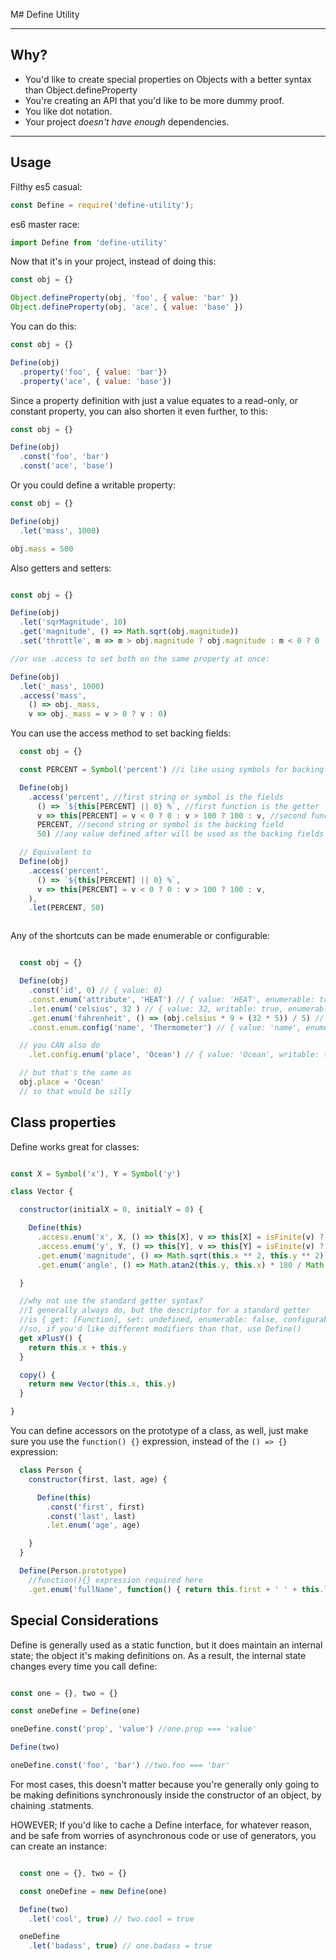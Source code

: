 M# Define Utility
___

## Why?

- You'd like to create special properties on Objects with a better syntax than Object.defineProperty
- You're creating an API that you'd like to be more dummy proof.
- You like dot notation.
- Your project *doesn't have enough* dependencies.

___

## Usage

Filthy es5 casual:

```js
const Define = require('define-utility');
```

es6 master race:

```js
import Define from 'define-utility'
```


Now that it's in your project, instead of doing this:
```js
const obj = {}

Object.defineProperty(obj, 'foo', { value: 'bar' })
Object.defineProperty(obj, 'ace', { value: 'base' })
```

You can do this:
```js
const obj = {}

Define(obj)
  .property('foo', { value: 'bar'})
  .property('ace', { value: 'base'})
```

Since a property definition with just a value equates to a read-only, or constant property, you can also shorten it even further, to this:

```js
const obj = {}

Define(obj)
  .const('foo', 'bar')
  .const('ace', 'base')

```

Or you could define a writable property:

```js
const obj = {}

Define(obj)
  .let('mass', 1000)

obj.mass = 500
```

Also getters and setters:

```js

const obj = {}

Define(obj)
  .let('sqrMagnitude', 10)
  .get('magnitude', () => Math.sqrt(obj.magnitude))
  .set('throttle', m => m > obj.magnitude ? obj.magnitude : m < 0 ? 0 : m)

//or use .access to set both on the same property at once:

Define(obj)
  .let('_mass', 1000)
  .access('mass',
    () => obj._mass,
    v => obj._mass = v > 0 ? v : 0)

```

You can use the access method to set backing fields:

```js
  const obj = {}

  const PERCENT = Symbol('percent') //i like using symbols for backing fields

  Define(obj)
    .access('percent', //first string or symbol is the fields
      () => `${this[PERCENT] || 0} %`, //first function is the getter          
      v => this[PERCENT] = v < 0 ? 0 : v > 100 ? 100 : v, //second function is the setter        
      PERCENT, //second string or symbol is the backing field
      50) //any value defined after will be used as the backing fields default value

  // Equivalent to
  Define(obj)
    .access('percent',
      () => `${this[PERCENT] || 0} %`,
      v => this[PERCENT] = v < 0 ? 0 : v > 100 ? 100 : v,
    ),
    .let(PERCENT, 50)



```

Any of the shortcuts can be made enumerable or configurable:

```js

  const obj = {}

  Define(obj)
    .const('id', 0) // { value: 0}
    .const.enum('attribute', 'HEAT') // { value: 'HEAT', enumerable: true }
    .let.enum('celsius', 32 ) // { value: 32, writable: true, enumerable: true }
    .get.enum('fahrenheit', () => (obj.celsius * 9 + (32 * 5)) / 5) // { get: [Function], enumerable: true }
    .const.enum.config('name', 'Thermometer') // { value: 'name', enumerable: true, configurable: true }

  // you CAN also do
    .let.config.enum('place', 'Ocean') // { value: 'Ocean', writable: true, configurable: true, enumerable: true }

  // but that's the same as
  obj.place = 'Ocean'
  // so that would be silly

```

## Class properties

Define works great for classes:

```js

const X = Symbol('x'), Y = Symbol('y')

class Vector {

  constructor(initialX = 0, initialY = 0) {

    Define(this)
      .access.enum('x', X, () => this[X], v => this[X] = isFinite(v) ? v : this[X], initialX)
      .access.enum('y', Y, () => this[Y], v => this[Y] = isFinite(v) ? v : this[Y], initialY)
      .get.enum('magnitude', () => Math.sqrt(this.x ** 2, this.y ** 2))
      .get.enum('angle', () => Math.atan2(this.y, this.x) * 180 / Math.PI)

  }

  //why not use the standard getter syntax?
  //I generally always do, but the descriptor for a standard getter
  //is { get: [Function], set: undefined, enumerable: false, configurable: true }
  //so, if you'd like different modifiers than that, use Define()
  get xPlusY() {
    return this.x + this.y
  }

  copy() {
    return new Vector(this.x, this.y)
  }

}

```

You can define accessors on the prototype of a class, as well, just make sure you use the ``` function() {} ``` expression, instead of the ``` () => {} ``` expression:

```js
  class Person {
    constructor(first, last, age) {

      Define(this)
        .const('first', first)
        .const('last', last)
        .let.enum('age', age)

    }
  }

  Define(Person.prototype)
    //function(){} expression required here
    .get.enum('fullName', function() { return this.first + ' ' + this.last })
```

## Special Considerations

Define is generally used as a static function, but it does maintain an internal state;
the object it's making definitions on. As a result, the internal state changes every time
you call define:

```js

const one = {}, two = {}

const oneDefine = Define(one)

oneDefine.const('prop', 'value') //one.prop === 'value'

Define(two)

oneDefine.const('foo', 'bar') //two.foo === 'bar'

```

For most cases, this doesn't matter because you're generally only going to be making
definitions synchronously inside the constructor of an object, by chaining .statments.

HOWEVER; If you'd like to cache a Define interface, for whatever reason, and be safe
from worries of asynchronous code or use of generators, you can create an instance:

```js

  const one = {}, two = {}

  const oneDefine = new Define(one)

  Define(two)
    .let('cool', true) // two.cool = true

  oneDefine
    .let('badass', true) // one.badass = true

```
